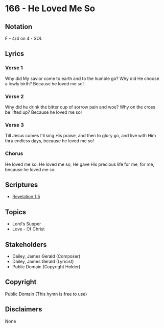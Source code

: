 # 166 - He Loved Me So

## Notation

F - 4/4 on 4 - SOL

## Lyrics

### Verse 1

Why did My savior come to earth and to the humble go? Why did He choose a lowly birth? Because he loved me so!

### Verse 2

Why did he drink the bitter cup of sorrow pain and woe? Why on the cross be lifted up? Because he loved me so!

### Verse 3

Till Jesus comes I'll sing His praise, and then to glory go, and live with Him thru endless days, because he loved me so!

### Chorus

He loved me so; He loved me so; He gave His precious life for me, for me, because he loved me so.


## Scriptures

- [Revelation 1:5](https://www.biblegateway.com/passage/?search=Revelation%201%3A5)

## Topics

- Lord's Supper
- Love - Of Christ

## Stakeholders

- Dailey, James Gerald (Composer)
- Dailey, James Gerald (Lyricist)
- Public Domain (Copyright Holder)

## Copyright

Public Domain
(This hymn is free to use)

## Disclaimers

None

